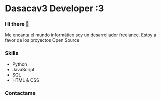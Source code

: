 # Dasacav3 Developer :3
### Hi there 👋

Me encanta el mundo informático soy un desarrollador freelance. Estoy a favor de los proyectos Open Source 


### Skills
- Python
- JavaScript
- SQL
- HTML & CSS

### Contactame



<!--
**Dasacav3/Dasacav3** is a ✨ _special_ ✨ repository because its `README.md` (this file) appears on your GitHub profile.

Here are some ideas to get you started:

- 🔭 I’m currently working on ...
- 🌱 I’m currently learning ...
- 👯 I’m looking to collaborate on ...
- 🤔 I’m looking for help with ...
- 💬 Ask me about ...
- 📫 How to reach me: ...
- 😄 Pronouns: ...
- ⚡ Fun fact: ...
-->
